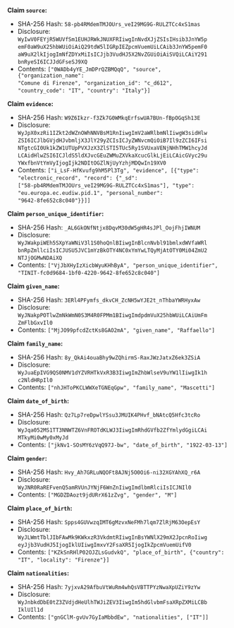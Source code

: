 __Claim `source`:__

 * SHA-256 Hash: `58-pb4RMdemTMJOUrs_veI29MG9G-RULZTCc4xS1mas`
 * Disclosure:\
`WyIwV0FEYjR5WUVfSm1EUHJRWkJNUXFRIiwgInNvdXJjZSIsIHsib3JnYW5p`\
`emF0aW9uX25hbWUiOiAiQ29tdW5lIGRpIEZpcmVuemUiLCAib3JnYW5pemF0`\
`aW9uX2lkIjogImNfZDYxMiIsICJjb3VudHJ5X2NvZGUiOiAiSVQiLCAiY291`\
`bnRyeSI6ICJJdGFseSJ9XQ`
 * Contents:
`["0WADb4yYE_JmDPrQZBMQqQ", "source", {"organization_name":`\
`"Comune di Firenze", "organization_id": "c_d612",`\
`"country_code": "IT", "country": "Italy"}]`


__Claim `evidence`:__

 * SHA-256 Hash: `W9Z6Ikzr-f3Zk7G0WMkqErfswUA7BUn-fBpOGqSh13E`
 * Disclosure:\
`WyJpX0xzRi1IZkt2dWZnOWhNNVBsM1RnIiwgImV2aWRlbmNlIiwgW3sidHlw`\
`ZSI6ICJlbGVjdHJvbmljX3JlY29yZCIsICJyZWNvcmQiOiB7Il9zZCI6IFsi`\
`NTgtcGI0Uk1kZW1UTUpPVXJzX3ZlSTI5TUc5Ry1SVUxaVENjNHhTMW1hcyJd`\
`LCAidHlwZSI6ICJldS5ldXJvcGEuZWMuZXVkaXcucGlkLjEiLCAicGVyc29u`\
`YWxfbnVtYmVyIjogIjk2NDItOGZlNjUyYzhjMDQwIn19XV0`
 * Contents:
`["i_LsF-HfKvufg9hM5Pl3Tg", "evidence", [{"type":`\
`"electronic_record", "record": {"_sd":`\
`["58-pb4RMdemTMJOUrs_veI29MG9G-RULZTCc4xS1mas"], "type":`\
`"eu.europa.ec.eudiw.pid.1", "personal_number":`\
`"9642-8fe652c8c040"}}]]`


__Claim `person_unique_identifier`:__

 * SHA-256 Hash: `_AL6GkONfNtjx8DqvM30dW5gHR4sJPl_OojFhjIWNUM`
 * Disclosure:\
`WyJWakpiWEh5SXpYaWNiV3l1S0hoQnlBIiwgInBlcnNvbl91bmlxdWVfaWRl`\
`bnRpZmllciIsICJUSU5JVC1mYzBkOTY4NC0xYmYwLTQyMjAtOTY0Mi04ZmU2`\
`NTJjOGMwNDAiXQ`
 * Contents:
`["VjJbXHyIzXicbWyuKHhByA", "person_unique_identifier",`\
`"TINIT-fc0d9684-1bf0-4220-9642-8fe652c8c040"]`


__Claim `given_name`:__

 * SHA-256 Hash: `3ERl4PFymfs_dkvCH_ZcNH5wYJE2t_nThbaYWRHyxAw`
 * Disclosure:\
`WyJNakpPOTlwZmNkWmN0S3M4R0FPMm1BIiwgImdpdmVuX25hbWUiLCAiUmFm`\
`ZmFlbGxvIl0`
 * Contents:
`["MjJO99pfcdZctKs8GAO2mA", "given_name", "Raffaello"]`


__Claim `family_name`:__

 * SHA-256 Hash: `8y_QkAi4ouaBhy9wZQhirmS-RaxJWzJatxZ6ek3ZSiA`
 * Disclosure:\
`WyJuaEpIVG9QS0NMV1dYZVRHTkVxR3B3IiwgImZhbWlseV9uYW1lIiwgIk1h`\
`c2NldHRpIl0`
 * Contents:
`["nhJHToPKCLWWXeTGNEqGpw", "family_name", "Mascetti"]`


__Claim `date_of_birth`:__

 * SHA-256 Hash: `Qz7Lp7reDpwlYSsu3JMUIK4PHvf_bNAtcQ5Hfc3tcRo`
 * Disclosure:\
`WyJqa052MS1TT3NNWTZ6VnFROTdKLWJ3IiwgImRhdGVfb2ZfYmlydGgiLCAi`\
`MTkyMi0wMy0xMyJd`
 * Contents:
`["jkNv1-SOsMY6zVqQ97J-bw", "date_of_birth", "1922-03-13"]`


__Claim `gender`:__

 * SHA-256 Hash: `Hvy_Ah7GRLuNQOFt8AJNj5O0Oi6-ni32XGYAhXQ_r6A`
 * Disclosure:\
`WyJNR0RaREFvenQ5amRVUnJYNjF6WnZnIiwgImdlbmRlciIsICJNIl0`
 * Contents:
`["MGDZDAozt9jdURrX61zZvg", "gender", "M"]`


__Claim `place_of_birth`:__

 * SHA-256 Hash: `Spps4GUVwzqIMT6gMzvxNeFMh7lqm7ZlRjM63OepEsY`
 * Disclosure:\
`WyJLWmtTblJIbFAwMk9KWkxzR3VkdmtRIiwgInBsYWNlX29mX2JpcnRoIiwg`\
`eyJjb3VudHJ5IjogIklUIiwgImxvY2FsaXR5IjogIkZpcmVuemUifV0`
 * Contents:
`["KZkSnRHlP02OJZLsGudvkQ", "place_of_birth", {"country":`\
`"IT", "locality": "Firenze"}]`


__Claim `nationalities`:__

 * SHA-256 Hash: `7yjxvA29AfbuVtWuRm4whQsVBTTPYzNwaXpUZiY9zYw`
 * Disclosure:\
`WyJnbkdDbE0tZ3ZVdjdHeUlhTWJiZEV3IiwgIm5hdGlvbmFsaXRpZXMiLCBb`\
`IklUIl1d`
 * Contents:
`["gnGClM-gvUv7GyIaMbbdEw", "nationalities", ["IT"]]`